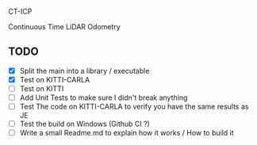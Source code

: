 CT-ICP

Continuous Time LiDAR Odometry

## TODO

- [x] Split the main into a library / executable
- [x] Test on KITTI-CARLA
- [ ] Test on KITTI
- [ ] Add Unit Tests to make sure I didn't break anything
- [ ] Test The code on KITTI-CARLA to verify you have the same results as JE
- [ ] Test the build on Windows (Github CI ?)
- [ ] Write a small Readme.md to explain how it works / How to build it